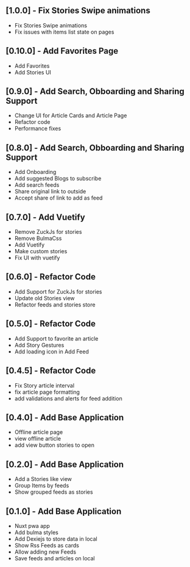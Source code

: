 ## [1.0.0] - Fix Stories Swipe animations

- Fix Stories Swipe animations
- Fix issues with items list state on pages

## [0.10.0] - Add Favorites Page

- Add Favorites
- Add Stories UI

## [0.9.0] - Add Search, Obboarding and Sharing Support

- Change UI for Article Cards and Article Page
- Refactor code
- Performance fixes

## [0.8.0] - Add Search, Obboarding and Sharing Support

- Add Onboarding
- Add suggested Blogs to subscribe
- Add search feeds
- Share original link to outside
- Accept share of link to add as feed

## [0.7.0] - Add Vuetify

- Remove ZuckJs for stories
- Remove BulmaCss
- Add Vuetify
- Make custom stories
- Fix UI with vuetify

## [0.6.0] - Refactor Code

- Add Support for ZuckJs for stories
- Update old Stories view
- Refactor feeds and stories store

## [0.5.0] - Refactor Code

- Add Support to favorite an article
- Add Story Gestures
- Add loading icon in Add Feed

## [0.4.5] - Refactor Code

- Fix Story article interval
- fix article page formatting
- add validations and alerts for feed addition

## [0.4.0] - Add Base Application

- Offline article page
- view offline article
- add view button stories to open

## [0.2.0] - Add Base Application

- Add a Stories like view
- Group Items by feeds
- Show grouped feeds as stories

## [0.1.0] - Add Base Application

- Nuxt pwa app
- Add bulma styles
- Add Dexiejs to store data in local
- Show Rss Feeds as cards
- Allow adding new Feeds
- Save feeds and articles on local
